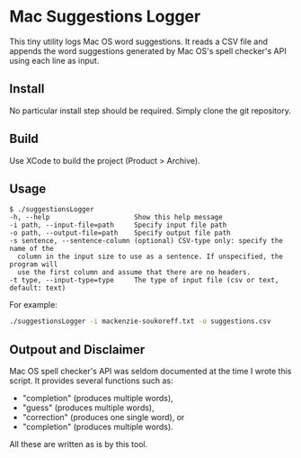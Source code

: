 # Mac Suggestions Logger

This tiny utility logs Mac OS word suggestions. It reads a CSV file and appends the word suggestions generated by Mac OS's spell checker's API using each line as input.


## Install

No particular install step should be required. Simply clone the git repository.


## Build

Use XCode to build the project (Product > Archive).

## Usage

```
$ ./suggestionsLogger
-h, --help                     Show this help message
-i path, --input-file=path     Specify input file path
-o path, --output-file=path    Specify output file path
-s sentence, --sentence-column (optional) CSV-type only: specify the name of the
  column in the input size to use as a sentence. If unspecified, the program will
  use the first column and assume that there are no headers.
-t type, --input-type=type     The type of input file (csv or text, default: text)
```

For example:

```sh
./suggestionsLogger -i mackenzie-soukoreff.txt -o suggestions.csv
```

## Outpout and Disclaimer

Mac OS spell checker's API was seldom documented at the time I wrote this script. It provides several functions such as:

- "completion" (produces multiple words),
- "guess" (produces multiple words),
- "correction" (produces one single word), or
- "completion" (produces multiple words).

All these are written as is by this tool.
